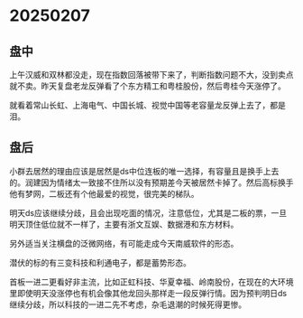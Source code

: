 # 20250207

## 盘中

上午汉威和双林都没走，现在指数回落被带下来了，判断指数问题不大，没到卖点就不卖。昨天复盘老龙反弹看了个东方精工和粤桂股份，然后粤桂今天涨停了。

就看着常山长虹、上海电气、中国长城、视觉中国等老容量龙反弹上去了，都是泪。

## 盘后

小群去居然的理由应该是居然是ds中位连板的唯一选择，有容量且是换手上去的。润建因为情绪太一致接不住所以没有预期差今天被居然卡掉了。然后高标换手他有梦网，二板还有个他最爱的视觉，很完美的梯队。

明天ds应该继续分歧，且会出现吃面的情况，注意低位，尤其是二板的票，一旦明天顶住低位就不一样了，主要有浙文互娱、数据港和东方材料。

另外适当关注横盘的泛微网络，有可能走成今天南威软件的形态。

潜伏的标的有三变科技和利通电子，都是蓄势形态。

首板一进二更看好非主流，比如正虹科技、华夏幸福、岭南股份，在现在的大环境里即使明天没涨停也有机会像其他龙回头那样走一段反弹行情。因为预判明日ds继续分歧，所以科技的一进二先不考虑，杂毛退潮的时候死得更惨。
